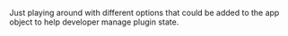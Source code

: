 Just playing around with different options that could be added to the app object to help developer manage plugin state.
